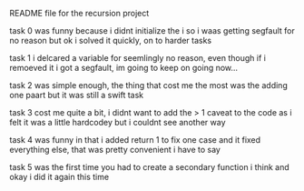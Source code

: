 README file for the recursion project

task 0 was funny because i didnt initialize the i so i waas getting segfault for no reason but ok i solved it quickly, on to harder tasks

task 1 i delcared a variable for seemlingly no reason, even though if i remoeved it i got a segfault, im going to keep on going now...

task 2 was simple enough, the thing that cost me the most was the adding one paart but it was still a swift task

task 3 cost me quite a bit, i didnt want to add the > 1 caveat to the code as i felt it was a little hardcodey but i couldnt see another way

task 4 was funny in that i added return 1 to fix one case and it fixed everything else, that was pretty convenient i have to say

task 5 was the first time you had to create a secondary function i think and okay i did it again this time